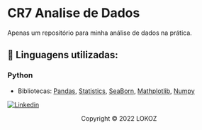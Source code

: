 # CR7 Analise de Dados

Apenas um repositório para minha análise de dados na prática.

## 🔧 Linguagens utilizadas:

### Python
- Bibliotecas: [Pandas](https://pandas.pydata.org/), [Statistics](https://docs.python.org/3/library/statistics.html), [SeaBorn](https://seaborn.pydata.org/), [Mathplotlib](https://mathplotlib.org), [Numpy](https://numpy.org)


[![Linkedin](https://img.shields.io/badge/LinkedIn-0077B5?style=for-the-badge&logo=linkedin&logoColor=white)](https://www.linkedin.com/in/raulsbardela/)

<p align="center">Copyright © 2022 LOKOZ</p>
